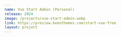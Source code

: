 ```yaml
---
name: Vue Start Admin (Personal)
release: 2024
image: /projects/vue-start-admin.webp
link: https://preview.keenthemes.com/start-vue-free
layout: project
---
```

